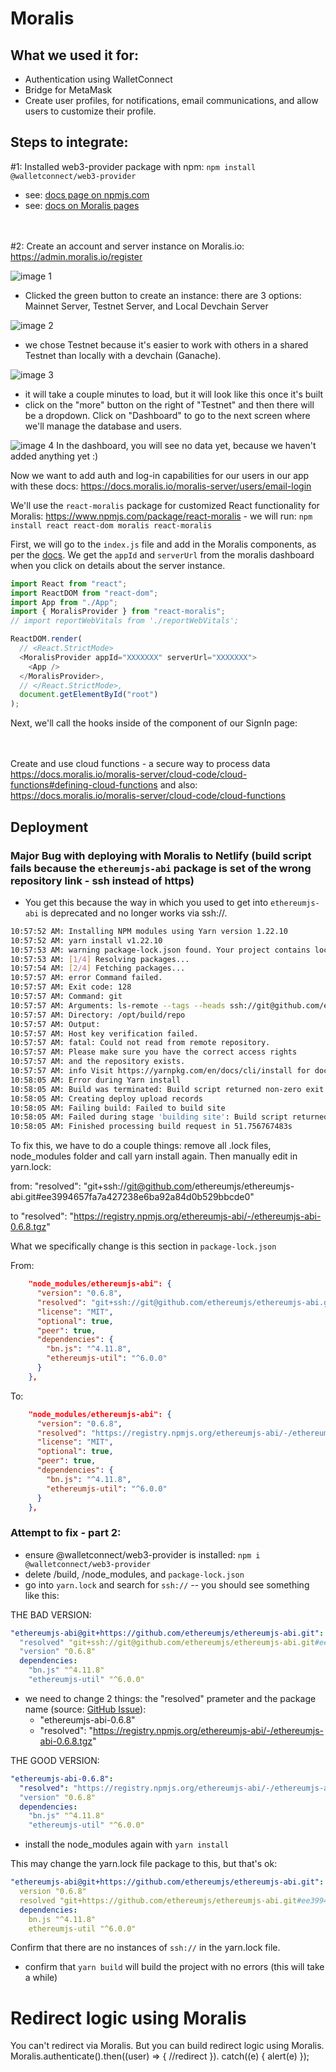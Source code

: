 # Moralis

## What we used it for:

- Authentication using WalletConnect
- Bridge for MetaMask
- Create user profiles, for notifications, email communications, and allow users to customize their profile.

## Steps to integrate:

#1: Installed web3-provider package with npm: `npm install @walletconnect/web3-provider`

- see: [docs page on npmjs.com](https://www.npmjs.com/package/@walletconnect/web3-provider)
- see: [docs on Moralis pages](https://docs.moralis.io/moralis-server/users/crypto-login)

<br></br>
#2: Create an account and server instance on Moralis.io: https://admin.moralis.io/register

![image 1](./screenshots/Moralis-dashboard-1.png)

- Clicked the green button to create an instance: there are 3 options: Mainnet Server, Testnet Server, and Local Devchain Server

![image 2](./screenshots/Moralis-dashboard-2.png)

- we chose Testnet because it's easier to work with others in a shared Testnet than locally with a devchain (Ganache).

![image 3](./screenshots/Moralis-dashboard-3.png)

- it will take a couple minutes to load, but it will look like this once it's built
- click on the "more" button on the right of "Testnet" and then there will be a dropdown. Click on "Dashboard" to go to the next screen where we'll manage the database and users.

![image 4](./screenshots/Moralis-dashboard-4.png)
In the dashboard, you will see no data yet, because we haven't added anything yet :)

Now we want to add auth and log-in capabilities for our users in our app with these docs: https://docs.moralis.io/moralis-server/users/email-login

We'll use the `react-moralis` package for customized React functionality for Moralis: https://www.npmjs.com/package/react-moralis - we will run: `npm install react react-dom moralis react-moralis`

First, we will go to the `index.js` file and add in the Moralis components, as per the [docs](https://www.npmjs.com/package/react-moralis). We get the `appId` and `serverUrl` from the moralis dashboard when you click on details about the server instance.

```js
import React from "react";
import ReactDOM from "react-dom";
import App from "./App";
import { MoralisProvider } from "react-moralis";
// import reportWebVitals from './reportWebVitals';

ReactDOM.render(
  // <React.StrictMode>
  <MoralisProvider appId="XXXXXXX" serverUrl="XXXXXXX">
    <App />
  </MoralisProvider>,
  // </React.StrictMode>,
  document.getElementById("root")
);
```

Next, we'll call the hooks inside of the component of our SignIn page:

<br></br>
Create and use cloud functions - a secure way to process data
https://docs.moralis.io/moralis-server/cloud-code/cloud-functions#defining-cloud-functions
and also:
https://docs.moralis.io/moralis-server/cloud-code/cloud-functions

## Deployment

### Major Bug with deploying with Moralis to Netlify (build script fails because the `ethereumjs-abi` package is set of the wrong repository link - ssh instead of https)

- You get this because the way in which you used to get into `ethereumjs-abi` is deprecated and no longer works via ssh://.

```bash
10:57:52 AM: Installing NPM modules using Yarn version 1.22.10
10:57:52 AM: yarn install v1.22.10
10:57:53 AM: warning package-lock.json found. Your project contains lock files generated by tools other than Yarn. It is advised not to mix package managers in order to avoid resolution inconsistencies caused by unsynchronized lock files. To clear this warning, remove package-lock.json.
10:57:53 AM: [1/4] Resolving packages...
10:57:54 AM: [2/4] Fetching packages...
10:57:57 AM: error Command failed.
10:57:57 AM: Exit code: 128
10:57:57 AM: Command: git
10:57:57 AM: Arguments: ls-remote --tags --heads ssh://git@github.com/ethereumjs/ethereumjs-abi.git
10:57:57 AM: Directory: /opt/build/repo
10:57:57 AM: Output:
10:57:57 AM: Host key verification failed.
10:57:57 AM: fatal: Could not read from remote repository.
10:57:57 AM: Please make sure you have the correct access rights
10:57:57 AM: and the repository exists.
10:57:57 AM: info Visit https://yarnpkg.com/en/docs/cli/install for documentation about this command.
10:58:05 AM: Error during Yarn install
10:58:05 AM: Build was terminated: Build script returned non-zero exit code: 1
10:58:05 AM: Creating deploy upload records
10:58:05 AM: Failing build: Failed to build site
10:58:05 AM: Failed during stage 'building site': Build script returned non-zero exit code: 1
10:58:05 AM: Finished processing build request in 51.756767483s

```

To fix this, we have to do a couple things: remove all .lock files, node_modules folder and call yarn install again. Then manually edit in yarn.lock:

from:
"resolved": "git+ssh://git@github.com/ethereumjs/ethereumjs-abi.git#ee3994657fa7a427238e6ba92a84d0b529bbcde0"

to
"resolved": "https://registry.npmjs.org/ethereumjs-abi/-/ethereumjs-abi-0.6.8.tgz"

What we specifically change is this section in `package-lock.json`

From:

```json
    "node_modules/ethereumjs-abi": {
      "version": "0.6.8",
      "resolved": "git+ssh://git@github.com/ethereumjs/ethereumjs-abi.git#ee3994657fa7a427238e6ba92a84d0b529bbcde0",
      "license": "MIT",
      "optional": true,
      "peer": true,
      "dependencies": {
        "bn.js": "^4.11.8",
        "ethereumjs-util": "^6.0.0"
      }
    },
```

To:

```json
    "node_modules/ethereumjs-abi": {
      "version": "0.6.8",
      "resolved": "https://registry.npmjs.org/ethereumjs-abi/-/ethereumjs-abi-0.6.8.tgz",
      "license": "MIT",
      "optional": true,
      "peer": true,
      "dependencies": {
        "bn.js": "^4.11.8",
        "ethereumjs-util": "^6.0.0"
      }
    },

```

### Attempt to fix - part 2:

- ensure @walletconnect/web3-provider is installed: `npm i @walletconnect/web3-provider`
- delete /build, /node_modules, and `package-lock.json`
- go into `yarn.lock` and search for `ssh://` -- you should see something like this:

THE BAD VERSION:

```yaml
"ethereumjs-abi@git+https://github.com/ethereumjs/ethereumjs-abi.git":
  "resolved" "git+ssh://git@github.com/ethereumjs/ethereumjs-abi.git#ee3994657fa7a427238e6ba92a84d0b529bbcde0"
  "version" "0.6.8"
  dependencies:
    "bn.js" "^4.11.8"
    "ethereumjs-util" "^6.0.0"
```

- we need to change 2 things: the "resolved" prameter and the package name (source: [GitHub Issue](https://github.com/ethereumjs/ethereumjs-abi/issues/67)):
  - "ethereumjs-abi-0.6.8"
  - "resolved": "https://registry.npmjs.org/ethereumjs-abi/-/ethereumjs-abi-0.6.8.tgz"

THE GOOD VERSION:

```yaml
"ethereumjs-abi-0.6.8":
  "resolved": "https://registry.npmjs.org/ethereumjs-abi/-/ethereumjs-abi-0.6.8.tgz"
  "version" "0.6.8"
  dependencies:
    "bn.js" "^4.11.8"
    "ethereumjs-util" "^6.0.0"
```

- install the node_modules again with `yarn install`

This may change the yarn.lock file package to this, but that's ok:

```yaml
"ethereumjs-abi@git+https://github.com/ethereumjs/ethereumjs-abi.git":
  version "0.6.8"
  resolved "git+https://github.com/ethereumjs/ethereumjs-abi.git#ee3994657fa7a427238e6ba92a84d0b529bbcde0"
  dependencies:
    bn.js "^4.11.8"
    ethereumjs-util "^6.0.0"
```

Confirm that there are no instances of `ssh://` in the yarn.lock file.

- confirm that `yarn build` will build the project with no errors (this will take a while)

# Redirect logic using Moralis

You can't redirect via Moralis. But you can build redirect logic using Moralis.
Moralis.authenticate().then((user) => {
//redirect
}). catch((e) {
alert(e)
});
